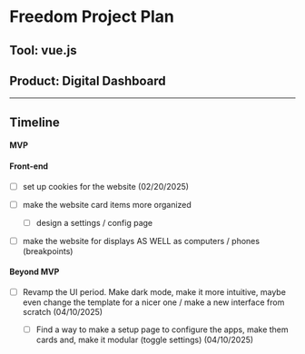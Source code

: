 # Freedom Project Plan

## Tool: vue.js
## Product:  Digital Dashboard

---

## Timeline

#### MVP

#### Front-end
- [ ] set up cookies for the website (02/20/2025)
- [ ] make the website card items more organized
  - [ ] design a settings / config page
- [ ] make the website for displays AS WELL as computers / phones (breakpoints)


#### Beyond MVP

- [ ] Revamp the UI period. Make dark mode, make it more intuitive, maybe even change the template for a nicer one / make a new interface from scratch (04/10/2025)
  - [ ] Find a way to make a setup page to configure the apps, make them cards and, make it modular (toggle settings) (04/10/2025)


<!-- EXAMPLE

## Tool: APIs
## Product: Green Glass Door riddle app

## Timeline

### MVP

- [ ] Front-end
  - [x] Webpage to collect input from user (deadline: 4/15)
  - [ ] Webpage to display "yes, but a ___ can't" or "no, but a ___ can" (deadline: 5/1)
- [x] Back-end
  - [x] Use regex to test whether or not the word can go through the GGD (deadline: 3/1)
  - [x] Use the Twinword API to find related words (deadline: 3/15)
    - [ ] Iterate through the words until an opposite example can be found (deadline: 4/1)

#### Beyond MVP

- [ ] Use another API to make sure the opposite example is a noun
- [ ] Automate notification of API limit to make sure I don’t exceed free quota
- [ ] A multiple choice quizzer that will test the user’s knowledge of the solution

-->





<!-- DO NOT USE THIS YET

| Name | Glows | Grows |
| -------- | ------- | ------- |
|   |   |
|   |   |
|   |   |
|   |   |
|   |   |
|   |   |

-->
